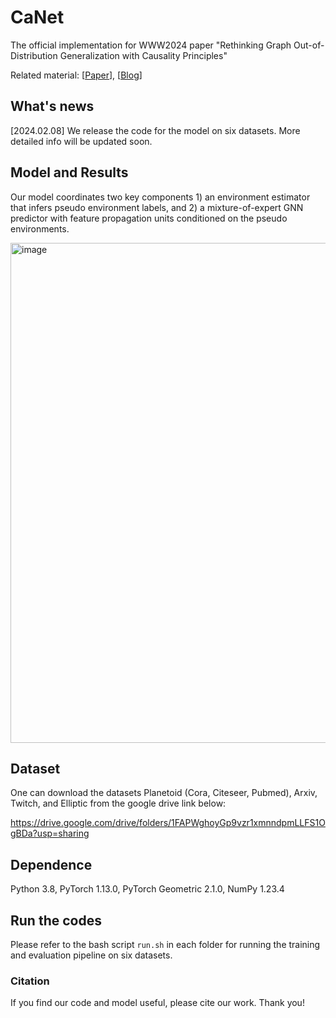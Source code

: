 # CaNet
The official implementation for WWW2024 paper "Rethinking Graph Out-of-Distribution Generalization with Causality Principles"

Related material: [[Paper]()], [[Blog]()]

## What's news

[2024.02.08] We release the code for the model on six datasets. More detailed info will be updated soon.

## Model and Results

Our model coordinates two key components 1) an environment estimator that infers pseudo environment labels, and 2) a mixture-of-expert GNN predictor with feature propagation
units conditioned on the pseudo environments. 

<img src="https://github.com/fannie1208/CaNet/assets/89764090/04603d2b-4d1d-4a1b-a2c0-6110c325e84d" alt="image" width="800">

## Dataset

One can download the datasets Planetoid (Cora, Citeseer, Pubmed), Arxiv, Twitch, and Elliptic from the google drive link below:

https://drive.google.com/drive/folders/1FAPWghoyGp9vzr1xmnndpmLLFS1OgBDa?usp=sharing

## Dependence

Python 3.8, PyTorch 1.13.0, PyTorch Geometric 2.1.0, NumPy 1.23.4

## Run the codes

Please refer to the bash script `run.sh` in each folder for running the training and evaluation pipeline on six datasets.

### Citation

If you find our code and model useful, please cite our work. Thank you!
